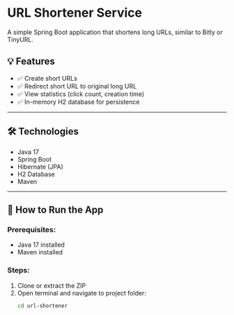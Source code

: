 # URL Shortener Service

A simple Spring Boot application that shortens long URLs, similar to Bitly or TinyURL.

## 💡 Features

- ✅ Create short URLs
- ✅ Redirect short URL to original long URL
- ✅ View statistics (click count, creation time)
- ✅ In-memory H2 database for persistence

---

## 🛠 Technologies

- Java 17
- Spring Boot
- Hibernate (JPA)
- H2 Database
- Maven

---

## 🚀 How to Run the App

### Prerequisites:
- Java 17 installed
- Maven installed

### Steps:

1. Clone or extract the ZIP
2. Open terminal and navigate to project folder:
   ```bash
   cd url-shortener
